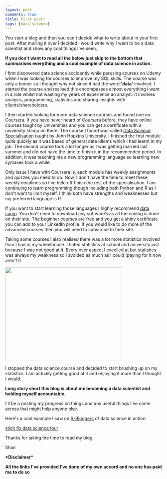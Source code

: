 ```yaml
---
layout: post
comments: true
title: First post!
tags: [data science]
---
```


You start a blog and then you can't decide what to write about in your first post. After mulling it over I decided I would write why I want to be a data scientist and show any cool things I've seen. 

**If you don't want to read all the below just skip to the bottom that summarises everything and a cool example of data science in action.**

I first discovered data science accidently while perusing courses on Udemy when I was looking for courses to improve my SQL skills.
The course was only a tenner so I thought why not since it had the word **'data'** involved. I started the course and realised this encompasses almost everything I want in a role whilst not wasting my years of experience an analyst. It involves analysis, programming, statistics and sharing insights with clients/shareholders. 

I then started looking for more data science courses and found one on Coursera. If you have never heard of Coursera before, they have online courses taught by Universities and you can get a certificate with a university stamp on there. The course I found was called [Data Science Specialisation](https://www.coursera.org/specializations/jhu-data-science) taught by John Hopkins University. I finished the first module quite quickly as it was based of general data idioms which I had learnt in my job. The second course took a lot longer as I was getting married last summer and did not have the time to finish it in the recommended period. In addition, it was teaching me a new programming language so learning new syntaxes took a while.

Only issue I have with Coursera is, each module has weekly assignments and quizzes you need to do. Now, I don't have the time to meet these weekly deadlines so I've held off finish the rest of the specialisation. 
I am continuing to learn programming though including both Python and R as I don't want to limit myself. I think both have strengths and weaknesses but my preferred language is R.

If you want to start learning those languages I highly recommend [data camp](https://www.datacamp.com/). You don't need to download any software’s as all the coding is done on their site. The beginner courses are free and you get a shiny certificate you can add to your LinkedIn profile. If you would like to do more of the advanced courses then you will need to subscribe to their site. 

Taking some courses I also realised there was a lot more statistics involved than I had in my wheelhouse. I hated statistics at school and university just because I was not good at it. Every over aspect I excelled at but statistics was always my weakness so I avoided as much as I could (paying for it now aren't I)

<img src="http://static.fjcdn.com/pictures/Hindsight_c80e35_2006007.jpg" width="375" height="300" align = "middle" />


I stopped the data science course and decided to start brushing up on my statistics. I am actually getting good at it and enjoying it more than I thought I would.

**Long story short this blog is about me becoming a data scientist and holding myself accountable.**

I'll be a posting my progress on things and any useful things I've come across that might help anyone else.

Here's a cool example I saw on [R-Bloggers](https://www.r-bloggers.com/) of data science in action:

[stich fix data science tour](http://algorithms-tour.stitchfix.com/)

Thanks for taking the time to read my blog.

Shan


**\*Disclaimer\***

**All the links I've provided I've done of my own accord and no one has paid me to do so**


